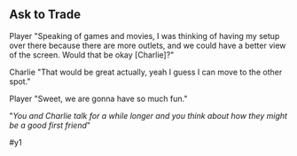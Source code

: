 ## Ask to Trade
Player "Speaking of games and movies, I was thinking of having my setup over there because there are more outlets, and we could have a better view of the screen. Would that be okay [Charlie]?" 

Charlie "That would be great actually, yeah I guess I can move to the other spot."

Player "Sweet, we are gonna have so much fun." 

"_You and Charlie talk for a while longer and you think about how they might be a good first friend_"

#y1